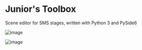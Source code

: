 # Junior's Toolbox
Scene editor for SMS stages, written with Python 3 and PySide6

![image](https://user-images.githubusercontent.com/60854312/150532520-67c7130f-8657-4e77-ba37-57cb57965dc5.png)

![image](https://user-images.githubusercontent.com/60854312/150532447-716a2a4a-ce11-4071-a3cd-cb26d8786277.png)
